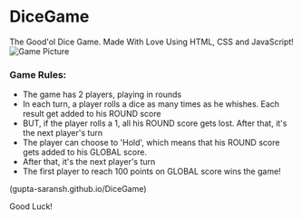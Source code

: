 # DiceGame
The Good'ol Dice Game. Made With Love Using HTML, CSS and JavaScript!
![Game Picture](http://guptasaransh.000webhostapp.com/dice.jpg)

### Game Rules:

- The game has 2 players, playing in rounds
- In each turn, a player rolls a dice as many times as he whishes. Each result get added to his ROUND score
- BUT, if the player rolls a 1, all his ROUND score gets lost. After that, it's the next player's turn
- The player can choose to 'Hold', which means that his ROUND score gets added to his GLOBAL score. 
- After that, it's the next player's turn
- The first player to reach 100 points on GLOBAL score wins the game!

(gupta-saransh.github.io/DiceGame)

Good Luck!
